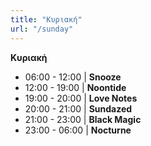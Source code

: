 ```yaml
---
title: "Κυριακή"
url: "/sunday"
---
```


**Κυριακή**

- 06:00 - 12:00 | **Snooze**
- 12:00 - 19:00 | **Noontide**
- 19:00 - 20:00 | **Love Notes**
- 20:00 - 21:00 | **Sundazed**
- 21:00 - 23:00 | **Black Magic**
- 23:00 - 06:00 | **Nocturne**